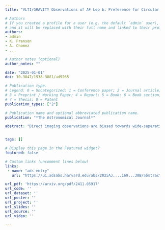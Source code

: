```yaml
---
title: "VLTI/GRAVITY Observations of AF Lep b: Preference for Circular Orbits, Cloudy Atmospheres, and a Moderately Enhanced Metallicity"

# Authors
# If you created a profile for a user (e.g. the default `admin` user), write the username (folder name) here
# and it will be replaced with their full name and linked to their profile.
authors:
- admin
- K. Franson
- A. Chomez
- ...

# Author notes (optional)
author_notes: ""

date: "2025-01-01"
doi: 10.3847/1538-3881/ad9265

# Publication type.
# Legend: 0 = Uncategorized; 1 = Conference paper; 2 = Journal article;
# 3 = Preprint / Working Paper; 4 = Report; 5 = Book; 6 = Book section;
# 7 = Thesis; 8 = Patent
publication_types: ["2"]

# Publication name and optional abbreviated publication name.
publication: "*The Astronomical Journal*"

abstract: "Direct imaging observations are biased towards wide-separation, massive companions that have degenerate formation histories. Although the majority of exoplanets are expected to form via core accretion, most directly imaged exoplanets have not been convincingly demonstrated to follow this formation pathway. We obtained new interferometric observations of the directly imaged giant planet AF Lep b with the VLTI/GRAVITY instrument. We present three epochs of 50μas relative astrometry and the K-band spectrum of the planet for the first time at a resolution of R=500. Using only these measurements, spanning less than two months, and the Hipparcos-Gaia Catalogue of Accelerations, we are able to significantly constrain the planet's orbit; this bodes well for interferometric observations of planets discovered by Gaia DR4. Including all available measurements of the planet, we infer an effectively circular orbit (e<0.02,0.07,0.13 at 1,2,3σ) in spin-orbit alignment with the host, and a measure a dynamical mass of Mp=3.75±0.5MJup. Models of the spectrum of the planet show that it is metal rich ([M/H]=0.75±0.25), with a C/O ratio encompassing the solar value. This ensemble of results show that the planet is consistent with core accretion formation."


tags: []

# Display this page in the Featured widget?
featured: false

# Custom links (uncomment lines below)
links:
 - name: "ads entry"
   url: "https://ui.adsabs.harvard.edu/abs/2025AJ....169...30B/abstract"

url_pdf: 'https://arxiv.org/pdf/2411.05917'
url_code: ''
url_dataset: ''
url_poster: ''
url_project: ''
url_slides: ''
url_source: ''
url_video: ''

---
```

